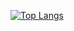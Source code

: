 [![Top Langs](https://github-readme-stats.vercel.app/api/top-langs/?username=ulianacode&layout=compact)](https://github.com/anuraghazra/github-readme-stats)
